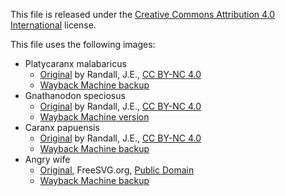 This file is released under the [Creative Commons Attribution 4.0 International](https://creativecommons.org/licenses/by/4.0/) license.

This file uses the following images:
- Platycaranx malabaricus
  - [Original](https://www.fishbase.se/photos/PicturesSummary.php?resultPage=4&ID=4443&what=species) by Randall, J.E., [CC BY-NC 4.0](https://creativecommons.org/licenses/by-nc/4.0/)
  - [Wayback Machine backup](https://web.archive.org/web/20240512131741/https://www.fishbase.se/photos/PicturesSummary.php?resultPage=4&ID=4443&what=species)
- Gnathanodon speciosus
  - [Original](https://www.fishbase.se/photos/PicturesSummary.php?resultPage=2&ID=4464&what=species) by Randall, J.E., [CC BY-NC 4.0](https://creativecommons.org/licenses/by-nc/4.0/)
  - [Wayback Machine version](https://web.archive.org/web/20240512132227/https://www.fishbase.se/photos/PicturesSummary.php?resultPage=2&ID=4464&what=species)
- Caranx papuensis
  - [Original](https://www.fishbase.se/photos/PicturesSummary.php?resultPage=1&ID=6360&what=species) by Randall, J.E., [CC BY-NC 4.0](https://creativecommons.org/licenses/by-nc/4.0/)
  - [Wayback Machine backup](https://web.archive.org/web/20240512132705/https://www.fishbase.se/photos/PicturesSummary.php?resultPage=1&ID=6360&what=species)
- Angry wife
  - [Original](https://freesvg.org/angry-wife), FreeSVG.org, [Public Domain](https://creativecommons.org/licenses/publicdomain/)
  - [Wayback Machine backup](https://web.archive.org/save/https://freesvg.org/angry-wife)
